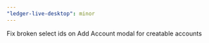```yaml
---
"ledger-live-desktop": minor
---
```


Fix broken select ids on Add Account modal for creatable accounts
